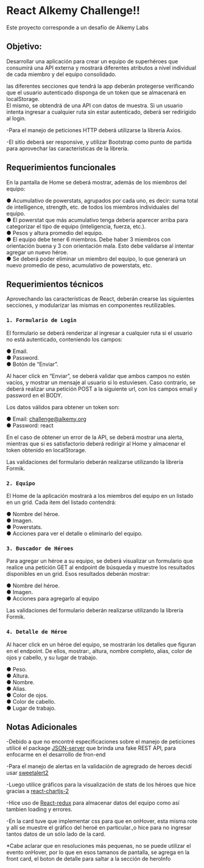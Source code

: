 # React Alkemy Challenge!!

Este proyecto corresponde a un desafío de Alkemy Labs

## Objetivo:

Desarrollar una aplicación para crear un equipo de superhéroes que consumirá una API externa y
mostrará diferentes atributos a nivel individual de cada miembro y del equipo consolidado.

las diferentes secciones que tendrá la app deberán protegerse verificando que el
usuario autenticado disponga de un token que se almacenará en localStorage. \
El mismo, se obtendrá de una API con datos de muestra.
Si un usuario intenta ingresar a cualquier ruta sin estar autenticado,
deberá ser redirigido al login.

-Para el manejo de peticiones HTTP deberá utilizarse la librería Axios.

-El sitio deberá ser responsive, y utilizar Bootstrap como punto de partida para aprovechar las
características de la librería.

## Requerimientos funcionales

En la pantalla de Home se deberá mostrar, además de los miembros del equipo:

● Acumulativo de powerstats, agrupados por cada uno, es decir: suma total de intelligence,
strength, etc. de todos los miembros individuales del equipo.\
● El powerstat que más acumulativo tenga debería aparecer arriba para categorizar el tipo
de equipo (inteligencia, fuerza, etc.).\
● Pesos y altura promedio del equipo.\
● El equipo debe tener 6 miembros. Debe haber 3 miembros con orientación buena y 3 con
orientación mala. Esto debe validarse al intentar agregar un nuevo héroe.\
● Se deberá poder eliminar un miembro del equipo, lo que generará un nuevo promedio de
peso, acumulativo de powerstats, etc.

## Requerimientos técnicos

Aprovechando las características de React, deberán crearse las siguientes secciones, y modularizar las
mismas en componentes reutilizables.

### `1. Formulario de Login`

El formulario se deberá renderizar al ingresar a cualquier ruta si el usuario no está autenticado,
conteniendo los campos:

● Email.\
● Password.\
● Botón de “Enviar”.

Al hacer click en “Enviar”, se deberá validar que ambos campos no estén vacíos, y mostrar un mensaje
al usuario si lo estuviesen. Caso contrario, se deberá realizar una petición POST a la siguiente url, con
los campos email y password en el BODY.

Los datos válidos para obtener un token son:

● Email: challenge@alkemy.org\
● Password: react

En el caso de obtener un error de la API, se deberá mostrar una alerta, mientras que si es satisfactorio
deberá redirigir al Home y almacenar el token obtenido en localStorage.

Las validaciones del formulario deberán realizarse utilizando la librería Formik.

### `2. Equipo`

El Home de la aplicación mostrará a los miembros del equipo en un listado en un grid. Cada ítem del
listado contendrá:

● Nombre del héroe.\
● Imagen.\
● Powerstats.\
● Acciones para ver el detalle o eliminarlo del equipo.

### `3. Buscador de Héroes`

Para agregar un héroe a su equipo, se deberá visualizar un formulario que realice una petición GET al
endpoint de búsqueda y muestre los resultados disponibles en un grid. Esos resultados deberán
mostrar:

● Nombre del héroe.\
● Imagen.\
● Acciones para agregarlo al equipo

Las validaciones del formulario deberán realizarse utilizando la librería Formik.

### `4. Detalle de Héroe`

Al hacer click en un héroe del equipo, se mostrarán los detalles que figuran en el endpoint. De ellos,
mostrar:, altura, nombre completo, alias, color de ojos y cabello, y su lugar de trabajo.

● Peso.\
● Altura.\
● Nombre.\
● Alias.\
● Color de ojos.\
● Color de cabello.\
● Lugar de trabajo.

## Notas Adicionales

-Debido a que no encontré especificaciones sobre el manejo de peticiones utilicé el package [JSON-server](https://www.npmjs.com/package/json-server) que brinda una fake 
REST API, para enfocarme en el desarrollo de fron-end

-Para el manejo de alertas en la validación de agregrado de heroes decidí usar [sweetalert2](https://www.npmjs.com/package/sweetalert2)

-Luego utilice gráficos para la visualización de stats de los héroes que hice gracias a [react-chartjs-2](https://www.npmjs.com/package/react-chartjs-2)

-Hice uso de [React-redux](https://react-redux.js.org/) para almacenar datos del equipo como así tambien loading y errores.

-En la card tuve que implementar css para que en onHover, esta misma rote y allí se muestre el gráfico del heroé en particular.,o hice para no ingresar tantos datos de un sólo lado de la card. 

*Cabe aclarar que en resoluciones más pequenas, no se puede utilizar el evento onHover, por lo que en esos tamanos de pantalla, se agrega en la front card,
el boton de detalle para saltar a la sección de heroInfo

